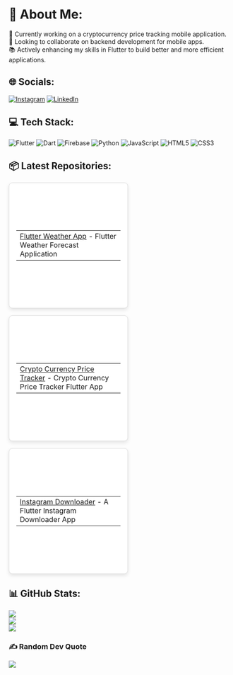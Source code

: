# 💫 About Me:
🚀 Currently working on a cryptocurrency price tracking mobile application.<br>🤝 Looking to collaborate on backend development for mobile apps.<br>📚 Actively enhancing my skills in Flutter to build better and more efficient applications.

## 🌐 Socials:
[![Instagram](https://img.shields.io/badge/Instagram-%23E4405F.svg?logo=Instagram&logoColor=white)](https://instagram.com/myname) [![LinkedIn](https://img.shields.io/badge/LinkedIn-%230077B5.svg?logo=linkedin&logoColor=white)](https://linkedin.com/in/myname)

## 💻 Tech Stack:
![Flutter](https://img.shields.io/badge/Flutter-%2302569B.svg?style=plastic&logo=Flutter&logoColor=white) ![Dart](https://img.shields.io/badge/dart-%230175C2.svg?style=plastic&logo=dart&logoColor=white) ![Firebase](https://img.shields.io/badge/firebase-%23039BE5.svg?style=plastic&logo=firebase) ![Python](https://img.shields.io/badge/python-3670A0?style=plastic&logo=python&logoColor=ffdd54) ![JavaScript](https://img.shields.io/badge/javascript-%23323330.svg?style=plastic&logo=javascript&logoColor=%23F7DF1E) ![HTML5](https://img.shields.io/badge/html5-%23E34F26.svg?style=plastic&logo=html5&logoColor=white) ![CSS3](https://img.shields.io/badge/css3-%231572B6.svg?style=plastic&logo=css3&logoColor=white)

## 📦 Latest Repositories:

<div style="display: flex; flex-wrap: wrap; gap: 16px;">

  <!-- Card 1 -->
  <div style="border: 1px solid #ddd; border-radius: 8px; padding: 16px; width: calc(50% - 16px); height: 250px; box-shadow: 0 4px 8px rgba(0,0,0,0.1); display: flex; flex-direction: column; justify-content: center; align-items: center; background-color: #fff;">
     <table align="center">
        <tr>
            <td><a href="https://github.com/AbdollahRasti/flutter-weather-app">Flutter Weather App</a> - Flutter Weather Forecast Application</td>
        </tr>
    </table>
  </div>

  <!-- Card 2 -->
  <div style="border: 1px solid #ddd; border-radius: 8px; padding: 16px; width: calc(50% - 16px); height: 250px; box-shadow: 0 4px 8px rgba(0,0,0,0.1); display: flex; flex-direction: column; justify-content: center; align-items: center; background-color: #fff;">
     <table align="center">
        <tr>
            <td><a href="https://github.com/AbdollahRasti/crypto-currency-mobile-app">Crypto Currency Price Tracker</a> - Crypto Currency Price Tracker Flutter App</td>
        </tr>
    </table>
  </div>

  <!-- Card 3 -->
  <div style="border: 1px solid #ddd; border-radius: 8px; padding: 16px; width: calc(50% - 16px); height: 250px; box-shadow: 0 4px 8px rgba(0,0,0,0.1); display: flex; flex-direction: column; justify-content: center; align-items: center; background-color: #fff;">
     <table align="center">
        <tr>
            <td><a href="https://github.com/AbdollahRasti/instagram-downloader">Instagram Downloader</a> - A Flutter Instagram Downloader App</td>
        </tr>
    </table>
  </div>

</div>




## 📊 GitHub Stats:
![](https://github-readme-stats.vercel.app/api?username=AbdollahRasti&theme=dark&hide_border=false&include_all_commits=false&count_private=false)<br/>
![](https://github-readme-streak-stats.herokuapp.com/?user=AbdollahRasti&theme=dark&hide_border=false)<br/>
![](https://github-readme-stats.vercel.app/api/top-langs/?username=AbdollahRasti&theme=dark&hide_border=false&include_all_commits=false&count_private=false&layout=compact)

### ✍️ Random Dev Quote
![](https://quotes-github-readme.vercel.app/api?type=horizontal&theme=radical)

<!-- Proudly created with GPRM ( https://gprm.itsvg.in ) -->
